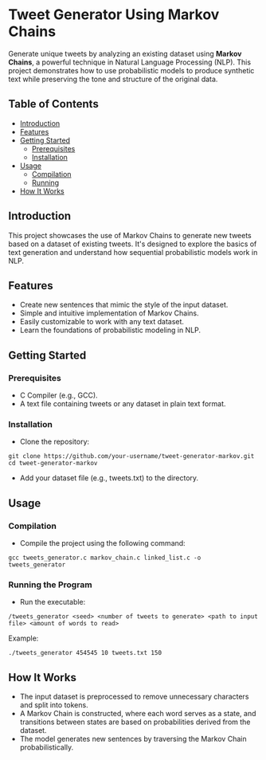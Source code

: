 # Tweet Generator Using Markov Chains

Generate unique tweets by analyzing an existing dataset using **Markov Chains**, a powerful technique in Natural Language Processing (NLP). This project demonstrates how to use probabilistic models to produce synthetic text while preserving the tone and structure of the original data.

## Table of Contents
- [Introduction](#introduction)
- [Features](#features)
- [Getting Started](#getting-started)
  - [Prerequisites](#prerequisites)
  - [Installation](#installation)
- [Usage](#usage)
  - [Compilation](#compilation)
  - [Running](#running)
- [How It Works](#how-it-works)

## Introduction
This project showcases the use of Markov Chains to generate new tweets based on a dataset of existing tweets. It's designed to explore the basics of text generation and understand how sequential probabilistic models work in NLP.

## Features
- Create new sentences that mimic the style of the input dataset.
- Simple and intuitive implementation of Markov Chains.
- Easily customizable to work with any text dataset.
- Learn the foundations of probabilistic modeling in NLP.

## Getting Started

### Prerequisites
- C Compiler (e.g., GCC).
- A text file containing tweets or any dataset in plain text format.

### Installation
- Clone the repository:
```
git clone https://github.com/your-username/tweet-generator-markov.git  
cd tweet-generator-markov
```
-  Add your dataset file (e.g., tweets.txt) to the directory.

## Usage

### Compilation
- Compile the project using the following command:
```
gcc tweets_generator.c markov_chain.c linked_list.c -o tweets_generator
```

### Running the Program
- Run the executable:
```
/tweets_generator <seed> <number of tweets to generate> <path to input file> <amount of words to read>
```
Example:
```
./tweets_generator 454545 10 tweets.txt 150
```

## How It Works

- The input dataset is preprocessed to remove unnecessary characters and split into tokens.
- A Markov Chain is constructed, where each word serves as a state, and transitions between states are based on probabilities derived from the dataset.
- The model generates new sentences by traversing the Markov Chain probabilistically.
  
